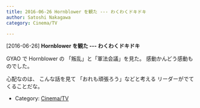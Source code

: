 ```yaml
---
title: 2016-06-26 Hornblower を観た --- わくわくドキドキ
author: Satoshi Nakagawa
category: Cinema/TV

---
```


[2016-06-26] **Hornblower を観た --- わくわくドキドキ** 

 GYAO で Hornblower の
「叛乱」と「軍法会議」を見た。
感動かんどう感動ものでした。

 心配なのは、
こんな話を見て
「おれも頑張ろう」などと考える
リーダーがでてくることだな。

- Category: [Cinema/TV](https://merapano.github.io/categories.html#Cinema/TV)

